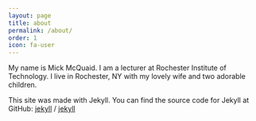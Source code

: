 ```yaml
---
layout: page
title: about
permalink: /about/
order: 1
icon: fa-user
---
```


My name is Mick McQuaid. I am a lecturer at Rochester Institute of Technology. I live in Rochester, NY with my lovely wife and two adorable children.

This site was made with Jekyll.
You can find the source code for Jekyll at GitHub:
[jekyll][jekyll-organization] /
[jekyll](https://github.com/jekyll/jekyll)


[jekyll-organization]: https://github.com/jekyll
